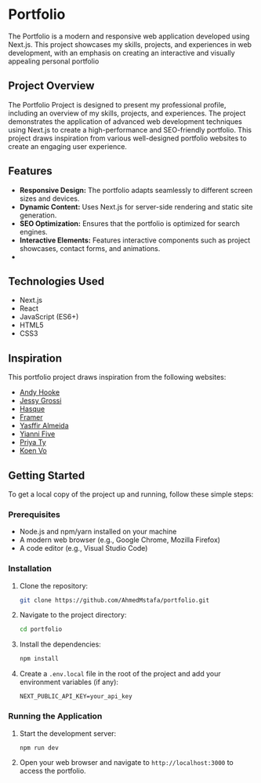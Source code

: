 # Portfolio

The Portfolio is a modern and responsive web application developed using Next.js. This project showcases my skills, projects, and experiences in web development, with an emphasis on creating an interactive and visually appealing personal portfolio

## Project Overview

The Portfolio Project is designed to present my professional profile, including an overview of my skills, projects, and experiences. The project demonstrates the application of advanced web development techniques using Next.js to create a high-performance and SEO-friendly portfolio. This project draws inspiration from various well-designed portfolio websites to create an engaging user experience.

## Features

- **Responsive Design:** The portfolio adapts seamlessly to different screen sizes and devices.
- **Dynamic Content:** Uses Next.js for server-side rendering and static site generation.
- **SEO Optimization:** Ensures that the portfolio is optimized for search engines.
- **Interactive Elements:** Features interactive components such as project showcases, contact forms, and animations.
- 
## Technologies Used

- Next.js
- React
- JavaScript (ES6+)
- HTML5
- CSS3

## Inspiration

This portfolio project draws inspiration from the following websites:

- [Andy Hooke](https://www.andyhooke.co.uk/?ref=onepagelove#my-guarantee)
- [Jessy Grossi](https://jessygrossi.com/?ref=onepagelove)
- [Hasque](https://hasque.com/)
- [Framer](https://www.framer.com/?via=deeostudio)
- [Yasffir Almeida](https://www.yasffiralmeida.com/?ref=onepagelove)
- [Yianni Five](https://www.yiannifive.com/?ref=onepagelove)
- [Priya Ty](https://www.priyaty.com/)
- [Koen Vo](https://www.koenvo.com/)

## Getting Started

To get a local copy of the project up and running, follow these simple steps:

### Prerequisites

- Node.js and npm/yarn installed on your machine
- A modern web browser (e.g., Google Chrome, Mozilla Firefox)
- A code editor (e.g., Visual Studio Code)

### Installation

1. Clone the repository:
    ```bash
    git clone https://github.com/AhmedMstafa/portfolio.git
    ```
2. Navigate to the project directory:
    ```bash
    cd portfolio
    ```
3. Install the dependencies:
    ```bash
    npm install
    ```
4. Create a `.env.local` file in the root of the project and add your environment variables (if any):
    ```plaintext
    NEXT_PUBLIC_API_KEY=your_api_key
    ```

### Running the Application

1. Start the development server:
    ```bash
    npm run dev
    ```
2. Open your web browser and navigate to `http://localhost:3000` to access the portfolio.

